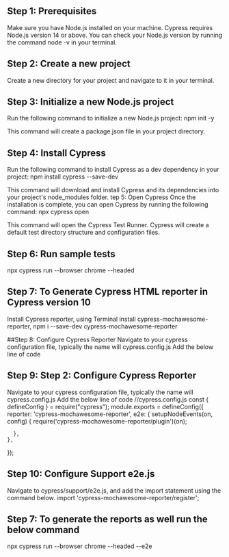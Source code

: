 ## Step 1: Prerequisites
Make sure you have Node.js installed on your machine. Cypress requires Node.js version 14 or above. You can check your Node.js version by running the command node -v in your terminal.

## Step 2: Create a new project
Create a new directory for your project and navigate to it in your terminal.

## Step 3: Initialize a new Node.js project
Run the following command to initialize a new Node.js project:
npm init -y

This command will create a package.json file in your project directory.

## Step 4: Install Cypress
Run the following command to install Cypress as a dev dependency in your project:
   npm install cypress --save-dev

This command will download and install Cypress and its dependencies into your project's node_modules folder.
tep 5: Open Cypress
Once the installation is complete, you can open Cypress by running the following command:
npx cypress open

This command will open the Cypress Test Runner. Cypress will create a default test directory structure and configuration files.

## Step 6: Run sample tests
npx cypress run --browser chrome --headed

## Step 7: To Generate Cypress HTML reporter in Cypress version 10

Install  Cypress reporter, using Terminal install cypress-mochawesome-reporter,
npm i --save-dev cypress-mochawesome-reporter

##Step 8:  Configure Cypress Reporter
Navigate to your cypress configuration file, typically the name will cypress.config.js
Add the below line of code

## Step 9: Step 2: Configure Cypress Reporter
  Navigate to your cypress configuration file, typically the name will cypress.config.js
  Add the below line of code
  //cypress.config.js
  const { defineConfig } = require("cypress");
  module.exports = defineConfig({
    reporter: 'cypress-mochawesome-reporter',
    e2e: {
      setupNodeEvents(on, config) {
        require('cypress-mochawesome-reporter/plugin')(on);

      },
    },
  });

## Step 10: Configure Support e2e.js
Navigate to cypress/support/e2e.js, and add the import statement using the command below.
import 'cypress-mochawesome-reporter/register';

## Step 7: To generate the reports as well run the below command
npx cypress run --browser chrome --headed --e2e